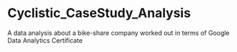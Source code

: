 # Cyclistic_CaseStudy_Analysis
A data analysis about a bike-share company worked out in terms of Google Data Analytics Certificate
